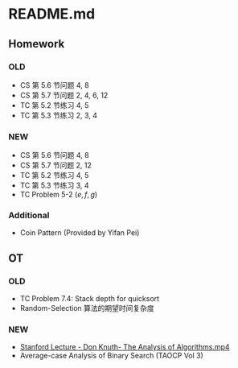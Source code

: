 # README.md

## Homework

### OLD
- CS 第 5.6 节问题 4, 8
- CS 第 5.7 节问题 2, 4, 6, 12
- TC 第 5.2 节练习 4, 5
- TC 第 5.3 节练习 2, 3, 4

### NEW
- CS 第 5.6 节问题 4, 8
- CS 第 5.7 节问题 2, 12
- TC 第 5.2 节练习 4, 5
- TC 第 5.3 节练习 3, 4
- TC Problem 5-2 ($e, f, g$)

### Additional
- Coin Pattern (Provided by Yifan Pei)

## OT

### OLD
- TC Problem 7.4: Stack depth for quicksort
- Random-Selection 算法的期望时间复杂度

### NEW
- [Stanford Lecture - Don Knuth- The Analysis of Algorithms.mp4](https://box.nju.edu.cn/f/7fda9901c7784314b3a6/)
- Average-case Analysis of Binary Search (TAOCP Vol 3)
